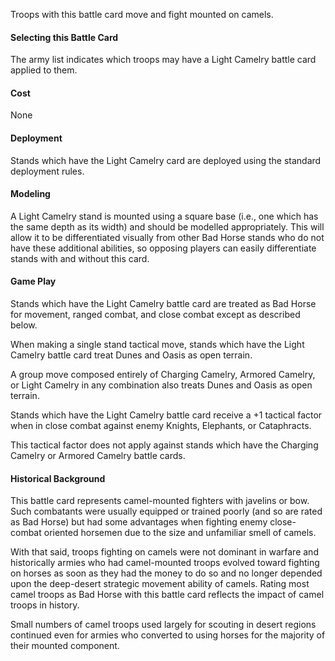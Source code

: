 Troops with this battle card move and fight mounted on camels.

#### Selecting this Battle Card
The army list indicates which troops may have a Light Camelry battle card applied to them.

#### Cost
None

#### Deployment
Stands which have the Light Camelry card are deployed using the standard deployment rules.

#### Modeling
A Light Camelry stand is mounted using a square base (i.e., one which has the same depth as its width) and should be modelled appropriately.  This will allow it to be
differentiated visually from other Bad Horse stands who do not have these additional abilities, so opposing players can easily differentiate stands with and without this card.

#### Game Play
Stands which have the Light Camelry battle card are treated as Bad Horse for movement, ranged combat, and close combat except as described below.

When making a single stand tactical move, stands which have the Light Camelry battle card treat Dunes and Oasis as open terrain.

A group move composed entirely of Charging Camelry, Armored Camelry, or Light Camelry in any combination also treats Dunes and Oasis as open terrain.

Stands which have the Light Camelry battle card receive a +1 tactical factor when in close combat against enemy Knights, Elephants, or Cataphracts.

This tactical factor does not apply against stands which have the Charging Camelry or Armored Camelry battle cards.

#### Historical Background
This battle card represents camel-mounted fighters with javelins or bow.  Such combatants were usually equipped or trained poorly (and so are rated as Bad Horse) but 
had some advantages when fighting enemy close-combat oriented horsemen due to the size and unfamiliar smell of camels.

With that said, troops fighting on camels were not dominant in warfare and historically armies who had camel-mounted troops evolved toward fighting on horses as soon
as they had the money to do so and no longer depended upon the deep-desert strategic movement ability of camels.  Rating most camel troops as Bad Horse with this battle 
card reflects the impact of camel troops in history.

Small numbers of camel troops used largely for scouting in desert regions continued even for armies who converted to using horses for the majority of their mounted component.
